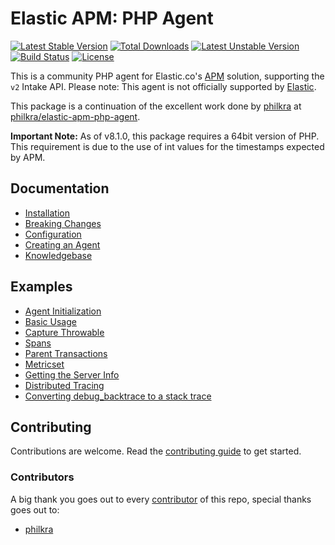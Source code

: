 # Elastic APM: PHP Agent

[![Latest Stable Version](https://poser.pugx.org/nipwaayoni/elastic-apm-php-agent/v)](//packagist.org/packages/nipwaayoni/elastic-apm-php-agent)
[![Total Downloads](https://poser.pugx.org/nipwaayoni/elastic-apm-php-agent/downloads)](//packagist.org/packages/nipwaayoni/elastic-apm-php-agent)
[![Latest Unstable Version](https://poser.pugx.org/nipwaayoni/elastic-apm-php-agent/v/unstable)](//packagist.org/packages/nipwaayoni/elastic-apm-php-agent)
[![Build Status](https://github.com/nipwaayoni/elastic-apm-php-agent/workflows/CI/badge.svg)](https://github.com/nipwaayoni/elastic-apm-php-agent/actions?query=workflow%3ACI)
[![License](https://poser.pugx.org/nipwaayoni/elastic-apm-php-agent/license)](//packagist.org/packages/nipwaayoni/elastic-apm-php-agent)

This is a community PHP agent for Elastic.co's [APM](https://www.elastic.co/solutions/apm) solution, supporting the `v2` Intake API. 
Please note: This agent is not officially supported by [Elastic](https://www.elastic.co/).

This package is a continuation of the excellent work done by [philkra](https://github.com/philkra) at
[philkra/elastic-apm-php-agent](https://github.com/philkra/elastic-apm-php-agent).

**Important Note:** As of v8.1.0, this package requires a 64bit version of PHP. This requirement is due to the use of int values for the timestamps expected by APM. 

## Documentation
* [Installation](https://github.com/nipwaayoni/elastic-apm-php-agent/blob/master/docs/install.md)
* [Breaking Changes](https://github.com/nipwaayoni/elastic-apm-php-agent/blob/master/docs/breaking-changes.md)
* [Configuration](https://github.com/nipwaayoni/elastic-apm-php-agent/blob/master/docs/config.md)
* [Creating an Agent](https://github.com/nipwaayoni/elastic-apm-php-agent/blob/master/docs/agent.md)
* [Knowledgebase](https://github.com/nipwaayoni/elastic-apm-php-agent/blob/master/docs/knowledgebase.md)

## Examples
* [Agent Initialization](https://github.com/nipwaayoni/elastic-apm-php-agent/blob/master/docs/examples/agent-init.md)
* [Basic Usage](https://github.com/nipwaayoni/elastic-apm-php-agent/blob/master/docs/examples/basic-usage.md)
* [Capture Throwable](https://github.com/nipwaayoni/elastic-apm-php-agent/blob/master/docs/examples/capture-throwable.md)
* [Spans](https://github.com/nipwaayoni/elastic-apm-php-agent/blob/master/docs/examples/spans.md)
* [Parent Transactions](https://github.com/nipwaayoni/elastic-apm-php-agent/blob/master/docs/examples/parent-transactions.php)
* [Metricset](https://github.com/nipwaayoni/elastic-apm-php-agent/blob/master/docs/examples/metricset.php)
* [Getting the Server Info](https://github.com/nipwaayoni/elastic-apm-php-agent/blob/master/docs/examples/server-info.php)
* [Distributed Tracing](https://github.com/nipwaayoni/elastic-apm-php-agent/blob/master/docs/examples/distributed-tracing.md)
* [Converting debug_backtrace to a stack trace](https://github.com/nipwaayoni/elastic-apm-php-agent/blob/master/docs/examples/convert-backtrace.md)

## Contributing

Contributions are welcome. Read the [contributing guide](.github/CONTRIBUTING.md) to get started.

### Contributors

A big thank you goes out to every [contributor](https://github.com/nipwaayoni/elastic-apm-php-agent/graphs/contributors) 
of this repo, special thanks goes out to:

* [philkra](https://github.com/philkra)
